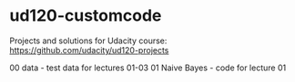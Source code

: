 # ud120-customcode
Projects and solutions for Udacity course: https://github.com/udacity/ud120-projects

00 data - test data for lectures 01-03
01 Naive Bayes - code for lecture 01